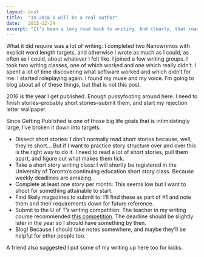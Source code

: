 ```yaml
---
layout: post
title:  "In 2016 I will be a real author"
date:   2015-12-24
excerpt: "It’s been a long road back to writing. And clearly, that road didn’t involve blogging."
---
```


What it did require was a lot of writing. I completed two Nanowrimos with explicit word length targets, and otherwise I wrote as much as I could, as often as I could, about whatever I felt like. I joined a few writing groups. I took two writing classes, one of which worked and one which really didn’t. I spent a lot of time discovering what software worked and which didn’t for me. I started roleplaying again. I found my muse and my voice. I’m going to blog about all of these things, but that is not this post.

2016 is the year I get published. Enough pussyfooting around here. I need to finish stories–probably short stories–submit them, and start my rejection letter wallpaper.

Since Getting Published is one of those big life goals that is intimidatingly large, I’ve broken it down into targets.

* Dissect short stories: I don’t normally read short stories because, well, they’re short… But if I want to practice story structure over and over this is the right way to do it. I need to read a lot of short stories, pull them apart, and figure out what makes them tick.
* Take a short story writing class: I will shortly be registered in the University of Toronto’s continuing education short story class. Because weekly deadlines are amazing.
* Complete at least one story per month: This seems low but I want to shoot for something attainable to start.
* Find likely magazines to submit to: I’ll find these as part of #1 and note them and their requirements down for future reference.
* Submit to the U of T’s writing competition: The teacher in my writing course recommended [this competition](http://learn.utoronto.ca/courses-programs/creative-writing/bursaries-awards/random-house-creative-writing-award). The deadline should be slightly later in the year so I should have something by then.
* Blog! Because I should take notes somewhere, and maybe they’ll be helpful for other people too.

A friend also suggested I put some of my writing up here too for kicks.
